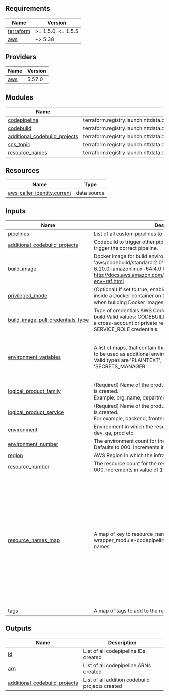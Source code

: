 #
<!-- BEGINNING OF PRE-COMMIT-TERRAFORM DOCS HOOK -->
## Requirements

| Name | Version |
|------|---------|
| <a name="requirement_terraform"></a> [terraform](#requirement\_terraform) | >= 1.5.0, <= 1.5.5 |
| <a name="requirement_aws"></a> [aws](#requirement\_aws) | ~> 5.38 |

## Providers

| Name | Version |
|------|---------|
| <a name="provider_aws"></a> [aws](#provider\_aws) | 5.57.0 |

## Modules

| Name | Source | Version |
|------|--------|---------|
| <a name="module_codepipeline"></a> [codepipeline](#module\_codepipeline) | terraform.registry.launch.nttdata.com/module_primitive/codepipeline/aws | ~> 1.0 |
| <a name="module_codebuild"></a> [codebuild](#module\_codebuild) | terraform.registry.launch.nttdata.com/module_collection/codebuild/aws | ~> 1.0 |
| <a name="module_additional_codebuild_projects"></a> [additional\_codebuild\_projects](#module\_additional\_codebuild\_projects) | terraform.registry.launch.nttdata.com/module_collection/codebuild/aws | ~> 1.0 |
| <a name="module_sns_topic"></a> [sns\_topic](#module\_sns\_topic) | terraform.registry.launch.nttdata.com/module_collection/sns/aws | ~> 1.0 |
| <a name="module_resource_names"></a> [resource\_names](#module\_resource\_names) | terraform.registry.launch.nttdata.com/module_library/resource_name/launch | ~> 1.0 |

## Resources

| Name | Type |
|------|------|
| [aws_caller_identity.current](https://registry.terraform.io/providers/hashicorp/aws/latest/docs/data-sources/caller_identity) | data source |

## Inputs

| Name | Description | Type | Default | Required |
|------|-------------|------|---------|:--------:|
| <a name="input_pipelines"></a> [pipelines](#input\_pipelines) | List of all custom pipelines to create. | `any` | n/a | yes |
| <a name="input_additional_codebuild_projects"></a> [additional\_codebuild\_projects](#input\_additional\_codebuild\_projects) | Codebuild to trigger other pipelines. Used by the lambdas to trigger the correct pipeline. | `any` | `null` | no |
| <a name="input_build_image"></a> [build\_image](#input\_build\_image) | Docker image for build environment, e.g. 'aws/codebuild/standard:2.0' or 'aws/codebuild/eb-nodejs-6.10.0-amazonlinux-64:4.0.0'. For more info: http://docs.aws.amazon.com/codebuild/latest/userguide/build-env-ref.html | `string` | `"aws/codebuild/amazonlinux2-x86_64-standard:4.0"` | no |
| <a name="input_privileged_mode"></a> [privileged\_mode](#input\_privileged\_mode) | (Optional) If set to true, enables running the Docker daemon inside a Docker container on the CodeBuild instance. Used when building Docker images | `bool` | `false` | no |
| <a name="input_build_image_pull_credentials_type"></a> [build\_image\_pull\_credentials\_type](#input\_build\_image\_pull\_credentials\_type) | Type of credentials AWS CodeBuild uses to pull images in your build.Valid values: CODEBUILD, SERVICE\_ROLE. When you use a cross-account or private registry image, you must use SERVICE\_ROLE credentials. | `string` | `"CODEBUILD"` | no |
| <a name="input_environment_variables"></a> [environment\_variables](#input\_environment\_variables) | A list of maps, that contain the keys 'name', 'value', and 'type' to be used as additional environment variables for the build. Valid types are 'PLAINTEXT', 'PARAMETER\_STORE', or 'SECRETS\_MANAGER' | <pre>list(object(<br>    {<br>      name  = string<br>      value = string<br>      type  = string<br>    }<br>  ))</pre> | `[]` | no |
| <a name="input_logical_product_family"></a> [logical\_product\_family](#input\_logical\_product\_family) | (Required) Name of the product family for which the resource is created.<br>    Example: org\_name, department\_name. | `string` | `"launch"` | no |
| <a name="input_logical_product_service"></a> [logical\_product\_service](#input\_logical\_product\_service) | (Required) Name of the product service for which the resource is created.<br>    For example, backend, frontend, middleware etc. | `string` | `"servicename"` | no |
| <a name="input_environment"></a> [environment](#input\_environment) | Environment in which the resource should be provisioned like dev, qa, prod etc. | `string` | `"dev"` | no |
| <a name="input_environment_number"></a> [environment\_number](#input\_environment\_number) | The environment count for the respective environment. Defaults to 000. Increments in value of 1 | `string` | `"000"` | no |
| <a name="input_region"></a> [region](#input\_region) | AWS Region in which the infra needs to be provisioned | `string` | `"us-east-2"` | no |
| <a name="input_resource_number"></a> [resource\_number](#input\_resource\_number) | The resource count for the respective resource. Defaults to 000. Increments in value of 1 | `string` | `"000"` | no |
| <a name="input_resource_names_map"></a> [resource\_names\_map](#input\_resource\_names\_map) | A map of key to resource\_name that will be used by tf-aws-wrapper\_module-codepipeline module to generate resource names | <pre>map(object(<br>    {<br>      name       = string<br>      max_length = optional(number, 60)<br>    }<br>  ))</pre> | <pre>{<br>  "codebuild": {<br>    "max_length": 63,<br>    "name": "cb"<br>  },<br>  "function": {<br>    "max_length": 63,<br>    "name": "fn"<br>  },<br>  "pipeline": {<br>    "max_length": 63,<br>    "name": "pln"<br>  },<br>  "s3": {<br>    "max_length": 63,<br>    "name": "s3"<br>  },<br>  "sns": {<br>    "max_length": 63,<br>    "name": "sns"<br>  }<br>}</pre> | no |
| <a name="input_tags"></a> [tags](#input\_tags) | A map of tags to add to the resources created by the module. | `map(string)` | `{}` | no |

## Outputs

| Name | Description |
|------|-------------|
| <a name="output_id"></a> [id](#output\_id) | List of all codepipeline IDs created |
| <a name="output_arn"></a> [arn](#output\_arn) | List of all codepipeline ARNs created |
| <a name="output_additional_codebuild_projects"></a> [additional\_codebuild\_projects](#output\_additional\_codebuild\_projects) | List of all addition codebuild projects created |
<!-- END OF PRE-COMMIT-TERRAFORM DOCS HOOK -->
